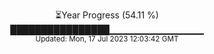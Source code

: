 <p align="center">
⏳Year Progress (54.11 %) <br>
████████████████▁▁▁▁▁▁▁▁▁▁▁▁▁▁ <br>
<sub>Updated: Mon, 17 Jul 2023 12:03:42 GMT</sub>
</p>

